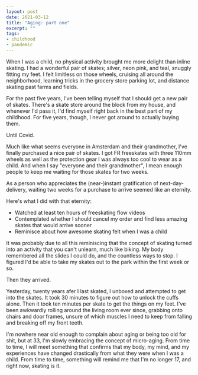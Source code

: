 ```yaml
---
layout: post
date: 2021-03-12
title: "Aging: part one"
excerpt: ""
tags:
- childhood
- pandemic
---
```

When I was a child, no physical activity brought me more delight than inline skating. I had a wonderful pair of skates; silver, neon pink, and teal, snuggly fitting my feet. I felt limitless on those wheels, cruising all around the neighborhood, learning tricks in the grocery store parking lot, and distance skating past farms and fields.

For the past five years, I've been telling myself that I should get a new pair of skates. There's a skate store around the block from my house, and whenever I'd pass it, I'd find myself right back in the best part of my childhood. For five years, though, I never got around to actually buying them.

Until Covid.

Much like what seems everyone in Amsterdam and their grandmother, I've finally purchased a nice pair of skates. I got FR freeskates with three 110mm wheels as well as the protection gear I was always too cool to wear as a child. And when I say "everyone and their grandmother", I mean enough people to keep me waiting for those skates for two weeks.

As a person who appreciates the (near-)instant gratification of next-day-delivery, waiting two weeks for a purchase to arrive seemed like an eternity.

Here's what I did with that eternity:
- Watched at least ten hours of freeskating flow videos
- Contemplated whether I should cancel my order and find less amazing skates that would arrive sooner
- Reminisce about how awesome skating felt when I was a child

It was probably due to all this reminiscing that the concept of skating turned into an activity that you can't unlearn, much like biking. My body remembered all the slides I could do, and the countless ways to stop. I figured I'd be able to take my skates out to the park within the first week or so.

Then they arrived.

Yesterday, twenty years afer I last skated, I unboxed and attempted to get into the skates. It took 30 minutes to figure out how to unlock the cuffs alone. Then it took ten minutes per skate to get the things on my feet. I've been awkwardly rolling around the living room ever since, grabbing onto chairs and door frames, unsure of which muscles I need to keep from falling and breaking off my front teeth.

I'm nowhere near old enough to complain about aging or being too old for shit, but at 33, I'm slowly embracing the concept of micro-aging. From time to time, I will meet something that confirms that my body, my mind, and my experiences have changed drastically from what they were when I was a child. From time to time, something will remind me that I'm no longer 17, and right now, skating is it.
